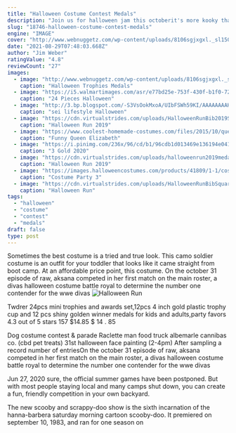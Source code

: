 ```yaml
---
title: "Halloween Costume Contest Medals"
description: "Join us for halloween jam this octoberit's more kooky than spooky! wholesome fun at fairyland for you and the fam this fall! reserve your tickets now : we're open five days a week! watch"
slug: "18746-halloween-costume-contest-medals"
engine: "IMAGE"
cover: "http://www.webnuggetz.com/wp-content/uploads/8106sgjxgxl._sl1500_.jpg"
date: "2021-08-29T07:48:03.668Z"
author: "Jim Weber"
ratingValue: "4.8"
reviewCount: "27"
images:
  - image: "http://www.webnuggetz.com/wp-content/uploads/8106sgjxgxl._sl1500_.jpg"
    caption: "Halloween Trophies Medals"
  - image: "https://i5.walmartimages.com/asr/e77bd25e-753f-430f-b1f0-72cef2190105_1.1d7f9a9b2423e922b876434647641607.jpeg?odnWidth=612&odnHeight=612&odnBg=ffffff"
    caption: "24 Pieces Halloween"
  - image: "http://3.bp.blogspot.com/-S3VsOokMxoA/UIbFSWh59KI/AAAAAAAAH-M/jM7DSObUeZE/s1600/costume_awards_halloween.jpg"
    caption: "sei lifestyle Halloween"
  - image: "https://cdn.virtualstrides.com/uploads/HalloweenRunBib2019Square-1024x1024.jpg"
    caption: "Halloween Run 2019"
  - image: "https://www.coolest-homemade-costumes.com/files/2015/10/queen-eilizabeth-babysitting-at-west-hollywood-141881.jpg"
    caption: "Funny Queen Elizabeth"
  - image: "https://i.pinimg.com/236x/96/cd/b1/96cdb1d013469e136194e0419a2b1cff.jpg"
    caption: "3 Gold 2020"
  - image: "https://cdn.virtualstrides.com/uploads/halloweenrun2019medalphoto.jpg"
    caption: "Halloween Run 2019"
  - image: "https://images.halloweencostumes.com/products/41809/1-1/costume-party-award-trophies--3-pack.jpg"
    caption: "Costume Party 3"
  - image: "https://cdn.virtualstrides.com/uploads/HalloweenRunBibSquare.jpg"
    caption: "Halloween Run"
tags:
  - "halloween"
  - "costume"
  - "contest"
  - "medals"
draft: false
type: post
---
```


Sometimes the best costume is a tried and true look. This camo soldier costume is an outfit for your toddler that looks like it came straight from boot camp. At an affordable price point, this costume. On the october 31 episode of raw, aksana competed in her first match on the main roster, a divas halloween costume battle royal to determine the number one contender for the wwe divas
![Halloween Run](https://cdn.virtualstrides.com/uploads/HalloweenRunBibSquare.jpg "Halloween Run")

Twdrer 24pcs mini trophies and awards set,12pcs 4 inch gold plastic trophy cup and 12 pcs shiny golden winner medals for kids and adults,party favors 4.3 out of 5 stars 157 $14.85 $ 14 . 85
<!--inArticleAds-->

<!--galleryOne-->

Dog costume contest & parade  Raclette man food truck albemarle cannibas co. (cbd pet treats) 31st halloween face painting (2-4pm) After sampling a record number of entriesOn the october 31 episode of raw, aksana competed in her first match on the main roster, a divas halloween costume battle royal to determine the number one contender for the wwe divas
<!--inArticleAds-->

<!--galleryTwo-->

Jun 27, 2020 sure, the official summer games have been postponed. But with most people staying local and many camps shut down, you can create a fun, friendly competition in your own backyard.
<!--galleryThree-->

The new scooby and scrappy-doo show is the sixth incarnation of the hanna-barbera saturday morning cartoon scooby-doo. It premiered on september 10, 1983, and ran for one season on
